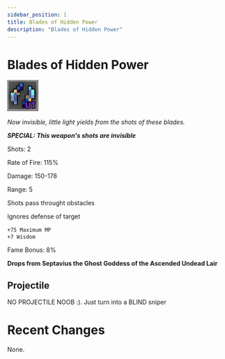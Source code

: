 ```yaml
---
sidebar_position: 1
title: Blades of Hidden Power
description: "Blades of Hidden Power"
---
```



# Blades of Hidden Power 

![Blades of Hidden Power](https://raw.githubusercontent.com/Terracidal/Gifs/refs/heads/main/dag.png)

<i> Now invisible, little light yields from the shots of these blades.</i>

***SPECIAL: This weapon's shots are invisible***

Shots: 2
 
Rate of Fire: 115%

Damage: 150-178

Range: 5

Shots pass throught obstacles

Ignores defense of target

    +75 Maximum MP
    +7 Wisdom

Fame Bonus: 8%

**Drops from Septavius the Ghost Goddess of the Ascended Undead Lair** 

## Projectile 
NO PROJECTILE NOOB :). Just turn into a BLIND sniper


# Recent Changes
None. 
